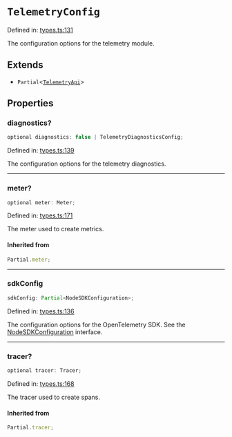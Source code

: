 # `TelemetryConfig`

Defined in: [types.ts:131](https://github.com/adobe/aio-lib-telemetry/tree/main/source/types.ts#L131)

The configuration options for the telemetry module.

## Extends

- `Partial`\<[`TelemetryApi`](TelemetryApi.md)\>

## Properties

### diagnostics?

```ts
optional diagnostics: false | TelemetryDiagnosticsConfig;
```

Defined in: [types.ts:139](https://github.com/adobe/aio-lib-telemetry/tree/main/source/types.ts#L139)

The configuration options for the telemetry diagnostics.

---

### meter?

```ts
optional meter: Meter;
```

Defined in: [types.ts:171](https://github.com/adobe/aio-lib-telemetry/tree/main/source/types.ts#L171)

The meter used to create metrics.

#### Inherited from

```ts
Partial.meter;
```

---

### sdkConfig

```ts
sdkConfig: Partial<NodeSDKConfiguration>;
```

Defined in: [types.ts:136](https://github.com/adobe/aio-lib-telemetry/tree/main/source/types.ts#L136)

The configuration options for the OpenTelemetry SDK.
See the [NodeSDKConfiguration](https://open-telemetry.github.io/opentelemetry-js/interfaces/_opentelemetry_sdk-node.NodeSDKConfiguration.html) interface.

---

### tracer?

```ts
optional tracer: Tracer;
```

Defined in: [types.ts:168](https://github.com/adobe/aio-lib-telemetry/tree/main/source/types.ts#L168)

The tracer used to create spans.

#### Inherited from

```ts
Partial.tracer;
```

